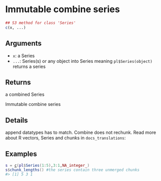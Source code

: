 # Immutable combine series

```r
## S3 method for class 'Series'
c(x, ...)
```

## Arguments

- `x`: a Series
- `...`: Series(s) or any object into Series meaning `pl$Series(object)` returns a series

## Returns

a combined Series

Immutable combine series

## Details

append datatypes has to match. Combine does not rechunk. Read more about R vectors, Series and chunks in `docs_translations`:

## Examples

<pre class='r-example'><code><span class='r-in'><span><span class='va'>s</span> <span class='op'>=</span> <span class='fu'><a href='https://rdrr.io/r/base/c.html'>c</a></span><span class='op'>(</span><span class='va'>pl</span><span class='op'>$</span><span class='fu'>Series</span><span class='op'>(</span><span class='fl'>1</span><span class='op'>:</span><span class='fl'>5</span><span class='op'>)</span>,<span class='fl'>3</span><span class='op'>:</span><span class='fl'>1</span>,<span class='cn'>NA_integer_</span><span class='op'>)</span></span></span>
<span class='r-in'><span><span class='va'>s</span><span class='op'>$</span><span class='fu'>chunk_lengths</span><span class='op'>(</span><span class='op'>)</span> <span class='co'>#the series contain three unmerged chunks</span></span></span>
<span class='r-out co'><span class='r-pr'>#&gt;</span> [1] 5 3 1</span>
 </code></pre>